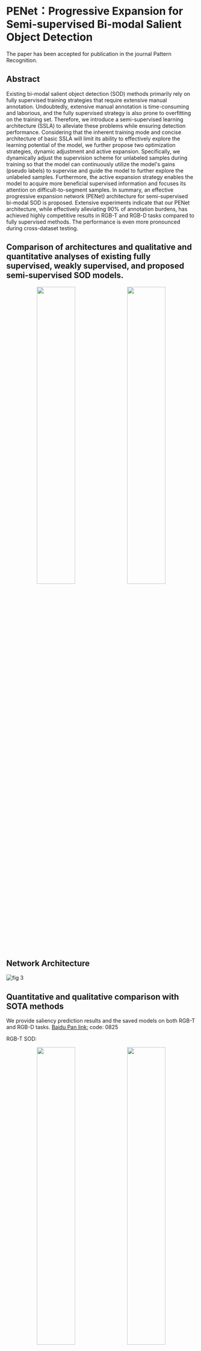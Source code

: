 # PENet：Progressive Expansion for Semi-supervised Bi-modal Salient Object Detection
The paper has been accepted for publication in the journal Pattern Recognition.

Abstract
---
Existing bi-modal salient object detection (SOD) methods primarily rely on fully supervised training strategies that require extensive manual annotation. Undoubtedly, extensive manual annotation is time-consuming and laborious, and the fully supervised strategy is also prone to overfitting on the training set. Therefore, we introduce a semi-supervised learning architecture (SSLA) to alleviate these problems while ensuring detection performance. Considering that the inherent training mode and concise architecture of basic SSLA will limit its ability to effectively explore the learning potential of the model, we further propose two optimization strategies, dynamic adjustment and active expansion. Specifically, we dynamically adjust the supervision scheme for unlabeled samples during training so that the model can continuously utilize the model's gains (pseudo labels) to supervise and guide the model to further explore the unlabeled samples. Furthermore, the active expansion strategy enables the model to acquire more beneficial supervised information and focuses its attention on difficult-to-segment samples. In summary, an effective progressive expansion network (PENet) architecture for semi-supervised bi-modal SOD is proposed. Extensive experiments indicate that our PENet architecture, while effectively alleviating 90% of annotation burdens, has achieved highly competitive results in RGB-T and RGB-D tasks compared to fully supervised methods. The performance is even more pronounced during cross-dataset testing.

Comparison of architectures and qualitative and quantitative analyses of existing fully supervised, weakly supervised, and proposed semi-supervised SOD models.
---
<p align="center">
  <img src="https://github.com/user-attachments/assets/32b25700-02a7-46d5-a352-ad2a81c53ee8" width="45%" style="display:inline; margin-right:10px;" />
  <img src="https://github.com/user-attachments/assets/25ad0515-5f54-42fa-8220-0f18e7637c99" width="45%" style="display:inline;" />
</p>

Network Architecture
---
![fig 3](https://github.com/user-attachments/assets/ebebaabe-e236-41d7-b56a-8a8293dea5ae)

Quantitative and qualitative comparison with SOTA methods
---
We provide saliency prediction results and the saved models on both RGB-T and RGB-D tasks. [Baidu Pan link:](https://pan.baidu.com/s/1_T8b9eCjVE0oaCvD_jRhJw)    code: 0825

RGB-T SOD:
<p align="center">
  <img src="https://github.com/user-attachments/assets/6a3f5ac7-3dd4-42b2-804b-49cc45ea207c" width="45%" style="display:inline; margin-right:10px;" />
  <img src="https://github.com/user-attachments/assets/29a9c096-91de-4a0b-a8d3-c5f775fbda6a" width="45%" style="display:inline;" />
</p>

![visual1](https://github.com/user-attachments/assets/ec5b4cbc-be99-458b-a164-e712fe5f841f)

RGB-D SOD:
![RGBD](https://github.com/user-attachments/assets/7bfb9374-4a78-4cc6-98c3-1a310e2e729c)
![visual](https://github.com/user-attachments/assets/ee829030-2b8c-4767-a2fc-6a3b48f940a2)

Showcase of high-quality samples selected by the active expansion strategy.
---
![sample](https://github.com/user-attachments/assets/eeb0b5a2-5ddc-44a5-a18d-66b779ccf739)

Usage
---
1. Environment
```
Linux with Python ≥ 3.8
conda create -n PENet python=3.11.5
conda activate PENet
torch==1.11.0
cuda==11.3
opencv-python==4.9.0.80
```
2. Test

Download the ckeckpoints of our model from [BaiduYun](https://pan.baidu.com/s/1_T8b9eCjVE0oaCvD_jRhJw) (fetch code: 0825) and prepare the test datasets.
```
python test.py
```
3. Evalutation
```
We use the widely adopted Matlab-based saliency evaluation toolbox to generate metrics. [Evalutation toolbox](https://github.com/jiwei0921/Saliency-Evaluation-Toolbox)
```

Citation
===
```
@article{wang2024progressive,
  title={Progressive Expansion for Semi-supervised Bi-modal Salient Object Detection},
  author={Wang, Jie and Zhang, Zihao and Yu, Nana and Han, Yahong},
  journal={Pattern Recognition},
  year={2024},
  publisher={Elsevier}
}
```


